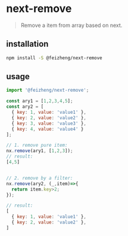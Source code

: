 # next-remove
> Remove a item from array based on next.

## installation
```bash
npm install -S @feizheng/next-remove
```

## usage
```js
import '@feizheng/next-remove';

const ary1 = [1,2,3,4,5];
const ary2 = [
  { key: 1, value: 'value1' },
  { key: 2, value: 'value2' },
  { key: 3, value: 'value3' },
  { key: 4, value: 'value4' }
];

// 1. remove pure item:
nx.remove(ary1, [1,2,3]);
// result:
[4,5]


// 2. remove by a filter:
nx.remove(ary2, (_,item)=>{
  return item.key>2;
});

// result:
[
  { key: 1, value: 'value1' },
  { key: 2, value: 'value2' },
]
```
